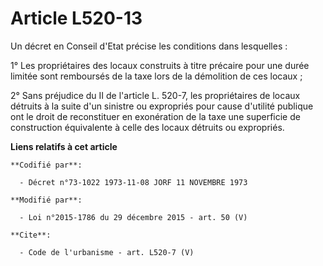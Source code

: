 # Article L520-13

Un décret en Conseil d'Etat précise les conditions dans lesquelles : 

1° Les propriétaires des locaux construits à titre précaire pour une durée limitée sont remboursés de la taxe lors de la
démolition de ces locaux ; 

2° Sans préjudice du II de l'article L. 520-7, les propriétaires de locaux détruits à la suite d'un sinistre ou expropriés
pour cause d'utilité publique ont le droit de reconstituer en exonération de la taxe une superficie de construction
équivalente à celle des locaux détruits ou expropriés.

**Liens relatifs à cet article**

	**Codifié par**:

	  - Décret n°73-1022 1973-11-08 JORF 11 NOVEMBRE 1973

	**Modifié par**:

	  - Loi n°2015-1786 du 29 décembre 2015 - art. 50 (V)

	**Cite**:

	  - Code de l'urbanisme - art. L520-7 (V)
